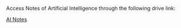 Access Notes of Artificial Intelligence through the following drive link:

[AI Notes](https://drive.google.com/drive/folders/1gmEQFKYqvzR0sOSHyH7DnizIZ2_UWTPX?usp=sharing)